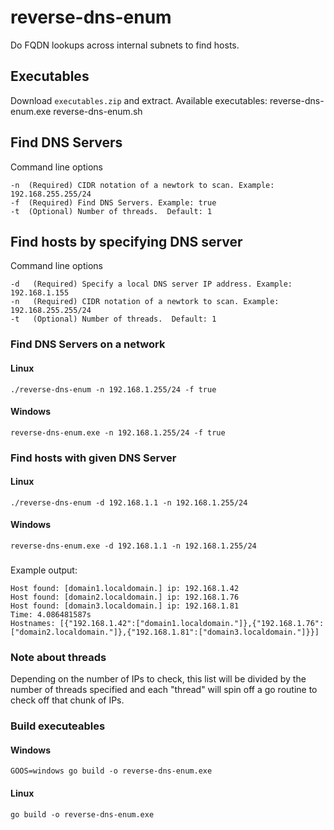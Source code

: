 # reverse-dns-enum
Do FQDN lookups across internal subnets to find hosts.

## Executables

Download `executables.zip` and extract.  Available executables:
reverse-dns-enum.exe
reverse-dns-enum.sh

## Find DNS Servers
Command line options
```azure
-n  (Required) CIDR notation of a newtork to scan. Example: 192.168.255.255/24
-f  (Required) Find DNS Servers. Example: true
-t  (Optional) Number of threads.  Default: 1

```


## Find hosts by specifying DNS server
Command line options
```azure
-d   (Required) Specify a local DNS server IP address. Example: 192.168.1.155
-n   (Required) CIDR notation of a newtork to scan. Example: 192.168.255.255/24
-t   (Optional) Number of threads.  Default: 1
```
### Find DNS Servers on a network
#### Linux
`./reverse-dns-enum -n 192.168.1.255/24 -f true`
#### Windows
`reverse-dns-enum.exe -n 192.168.1.255/24 -f true`

### Find hosts with given DNS Server
#### Linux
`./reverse-dns-enum -d 192.168.1.1 -n 192.168.1.255/24`
#### Windows
`reverse-dns-enum.exe -d 192.168.1.1 -n 192.168.1.255/24`

###

Example output:
```azure
Host found: [domain1.localdomain.] ip: 192.168.1.42
Host found: [domain2.localdomain.] ip: 192.168.1.76
Host found: [domain3.localdomain.] ip: 192.168.1.81
Time: 4.086481587s
Hostnames: [{"192.168.1.42":["domain1.localdomain."]},{"192.168.1.76":["domain2.localdomain."]},{"192.168.1.81":["domain3.localdomain."]}}]
```

### Note about threads

Depending on the number of IPs to check, this list will be divided by the number of threads specified and each "thread" will spin off a go routine to check off that chunk of IPs.


### Build executeables

#### Windows
`GOOS=windows go build -o reverse-dns-enum.exe`
#### Linux
`go build -o reverse-dns-enum.exe`
